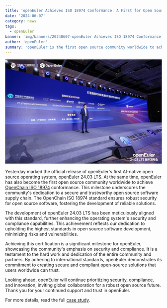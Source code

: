 ```yaml
---
title: 'openEuler Achieves ISO 18974 Conformance: A First for Open Source Communities'
date: '2024-06-07'
category: news
tags:
  - openEuler
banner: 'img/banners/20240607-openEuler Achieves ISO 18974 Conformance.jpg'
author: 'openEuler'
summary: 'openEuler is the first open source community worldwide to achieve ISO 18974 conformance.'
---
```


![](./images/1.png)

Yesterday marked the official release of openEuler's first AI-native open source operating system, openEuler 24.03 LTS. At the same time, openEuler has also become the first open source community worldwide to achieve [OpenChain ISO 18974](https://openchainproject.org/security-assurance) conformance. This milestone underscores the community's dedication to a secure and trustworthy open source software supply chain. The OpenChain ISO 18974 standard ensures robust security for open source software, fostering the development of reliable solutions.

The development of openEuler 24.03 LTS has been meticulously aligned with this standard, further enhancing the operating system's security and compliance capabilities. This achievement reflects our dedication to upholding the highest standards in open source software development, minimizing risks and vulnerabilities.

Achieving this certification is a significant milestone for openEuler, showcasing the community's emphasis on security and compliance. It is a testament to the hard work and dedication of the entire community and partners. By adhering to international standards, openEuler demonstrates its commitment to creating secure and compliant open-source solutions that users worldwide can trust.

Looking ahead, openEuler will continue prioritizing security, compliance, and innovation, inviting global collaboration for a robust open source future. Thank you for your continued support and trust in openEuler.

For more details, read the full [case study](ttps://openchainproject.org/news/2024/06/06/openeuler-iso-18974-case-study).